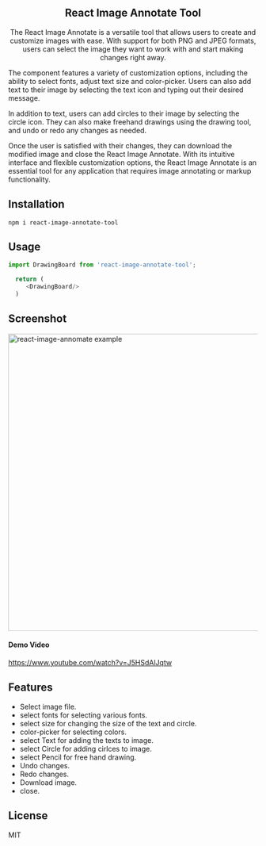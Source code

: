 
<h2 align="center">
  React Image Annotate Tool
</h2>

<p align="center">
 The React Image Annotate is a versatile tool that allows users to create and customize images with ease. With support for both PNG and JPEG formats, users can select the image they want to work with and start making changes right away.

The component features a variety of customization options, including the ability to select fonts, adjust text size and color-picker. Users can also add text to their image by selecting the text icon and typing out their desired message.

In addition to text, users can add circles to their image by selecting the circle icon. They can also make freehand drawings using the drawing tool, and undo or redo any changes as needed.

Once the user is satisfied with their changes, they can download the modified image and close the React Image Annotate. With its intuitive interface and flexible customization options, the React Image Annotate is an essential tool for any application that requires image annotating or markup functionality.
</p>

## Installation

```
npm i react-image-annotate-tool
```
## Usage

```js
import DrawingBoard from 'react-image-annotate-tool';

  return (
     <DrawingBoard/>
  )
```
## Screenshot
<img src="https://res.cloudinary.com/deph1hkms/image/upload/v1682842201/PhotoAnnomate_-_Google_Chrome_30-Apr-23_1_25_08_PM_ngygis.png" alt="react-image-annomate example" width="800" height="600" />

#### Demo Video
https://www.youtube.com/watch?v=J5HSdAlJqtw

## Features 
- Select image file.
- select fonts for selecting various fonts.
- select size for changing the size of the text and circle.
- color-picker for selecting colors.
- select Text for adding the texts to image.
- select Circle for adding cirlces to image.
- select Pencil for free hand drawing.
- Undo changes.
- Redo changes.
- Download image.
- close.
## License
MIT
